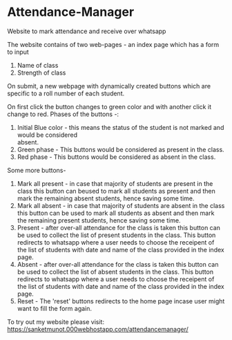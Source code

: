 # Attendance-Manager
Website to mark attendance and receive over whatsapp

The website contains of two web-pages - an index page which has a form to input 
1. Name of class 
2. Strength of class

On submit, a new webpage with dynamically created buttons which are specific to a roll number 
of each student.

On first click the button changes to green color and with another click it change to red.
Phases of the buttons -: 
1. Initial Blue color - this means the status of the student is not marked and would be considered  
   absent.
2. Green phase - This buttons would be considered as present in the class.
3. Red phase - This buttons would be considered as absent in the class.

Some more buttons-
1. Mark all present - in case that majority of students are present in the class this button can 
   beused to mark all students as present and then mark the remaining absent students, hence saving 
   some time.
2. Mark all absent - in case that majority of students are absent in the class this button can be
   used to mark all students as absent and then mark the remaining present students, hence saving 
   some time.
3. Present - after over-all attendance for the class is taken this button can be used to collect the 
   list of present students in the class. This button redirects to whatsapp where a user needs to 
   choose the receipent of the list of students with date and name of the class provided in the index 
   page.
4. Absent - after over-all attendance for the class is taken this button can be used to collect 
   the list of absent students in the class. This button redirects to whatsapp where a user 
   needs to choose the receipent of the list of students with date and name of the class provided 
   in the index page.
5. Reset - The 'reset' buttons redirects to the home page incase user might want to fill the form 
   again.
   
   
To try out my website please visit: https://sanketmunot.000webhostapp.com/attendancemanager/
